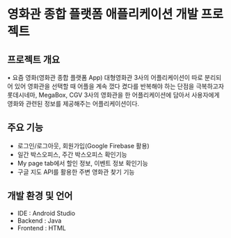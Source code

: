 # 영화관 종합 플랫폼 애플리케이션 개발 프로젝트

## 프로젝트 개요
   • 요즘 영화(영화관 종합 플랫폼 App)
   대형영화관 3사의 어플리케이션이 따로 분리되어 있어 영화관을 선택할 때 어플을 계속 껐다 켰다를 반복해야 하는 단점을 극복하고자 롯데시네마, MegaBox, CGV 3사의 영화관을 한 어플리케이션에 담아서 사용자에게 영화와 관련된 정보를 제공해주는 어플리케이션이다.

## 주요 기능
- 로그인/로그아웃, 회원가입(Google Firebase 활용)
- 일간 박스오피스, 주간 박스오피스 확인기능
- My page tab에서 할인 정보, 이벤트 정보 확인기능
- 구글 지도 API를 활용한 주변 영화관 찾기 기능
## 개발 환경 및 언어

- IDE : Android Studio 
- Backend : Java
- Frontend : HTML
